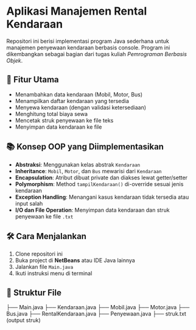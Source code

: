 # Aplikasi Manajemen Rental Kendaraan

Repositori ini berisi implementasi program Java sederhana untuk manajemen penyewaan kendaraan berbasis console. Program ini dikembangkan sebagai bagian dari tugas kuliah *Pemrograman Berbasis Objek*.

## 🎯 Fitur Utama

- Menambahkan data kendaraan (Mobil, Motor, Bus)
- Menampilkan daftar kendaraan yang tersedia
- Menyewa kendaraan (dengan validasi ketersediaan)
- Menghitung total biaya sewa
- Mencetak struk penyewaan ke file teks
- Menyimpan data kendaraan ke file

## 📚 Konsep OOP yang Diimplementasikan

- **Abstraksi**: Menggunakan kelas abstrak `Kendaraan`
- **Inheritance**: `Mobil`, `Motor`, dan `Bus` mewarisi dari `Kendaraan`
- **Encapsulation**: Atribut dibuat private dan diakses lewat getter/setter
- **Polymorphism**: Method `tampilKendaraan()` di-override sesuai jenis kendaraan
- **Exception Handling**: Menangani kasus kendaraan tidak tersedia atau input salah
- **I/O dan File Operation**: Menyimpan data kendaraan dan struk penyewaan ke file `.txt`

## 🛠️ Cara Menjalankan

1. Clone repositori ini
2. Buka project di **NetBeans** atau IDE Java lainnya
3. Jalankan file `Main.java`
4. Ikuti instruksi menu di terminal

## 📁 Struktur File

├── Main.java
├── Kendaraan.java
├── Mobil.java
├── Motor.java
├── Bus.java
├── RentalKendaraan.java
├── Penyewaan.java
├── struk.txt (output struk)
